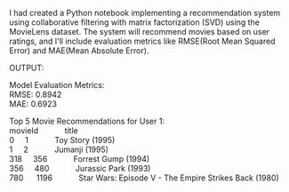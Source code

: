 I had created a Python notebook implementing a recommendation system using collaborative filtering with matrix factorization (SVD) using the MovieLens dataset. The system will recommend movies based on user ratings, and I'll include evaluation metrics like RMSE(Root Mean Squared Error) and MAE(Mean Absolute Error).

OUTPUT:

Model Evaluation Metrics:<br/>
RMSE: 0.8942<br/>
MAE: 0.6923<br/>

Top 5 Movie Recommendations for User 1:<br/>
   movieId &nbsp; &nbsp; &nbsp; &nbsp; &nbsp; &nbsp;title<br/>
0&nbsp; &nbsp; &nbsp;1 &nbsp; &nbsp; &nbsp; &nbsp; &nbsp; &nbsp;Toy Story (1995)<br/>
1&nbsp; &nbsp; &nbsp;2 &nbsp; &nbsp; &nbsp; &nbsp; &nbsp; &nbsp;Jumanji (1995)<br/>
318&nbsp; &nbsp; &nbsp;356 &nbsp; &nbsp; &nbsp; &nbsp; &nbsp; &nbsp;Forrest Gump (1994)<br/>
356&nbsp; &nbsp; &nbsp;480 &nbsp; &nbsp; &nbsp; &nbsp; &nbsp; &nbsp;Jurassic Park (1993)<br/>
780 &nbsp; &nbsp; &nbsp;1196 &nbsp; &nbsp; &nbsp; &nbsp; &nbsp; &nbsp;Star Wars: Episode V - The Empire Strikes Back (1980)<br/>
